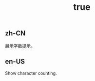 ﻿---
order: 12
title:
  zh-CN: 带字数提示的文本域
  en-US: Textarea with character counting
---

## zh-CN
展示字数提示。

## en-US
Show character counting.